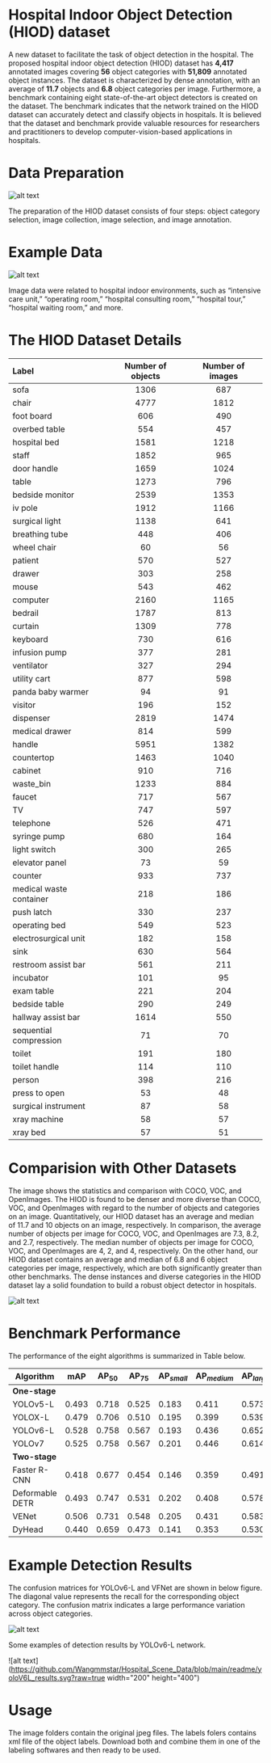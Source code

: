 # Hospital Indoor Object Detection (HIOD) dataset

A new dataset to facilitate the task of
object detection in the hospital. The proposed
hospital indoor object detection (HIOD) dataset has **4,417** annotated images covering **56** object
categories with **51,809** annotated object instances. The dataset is characterized by dense annotation, with an average of **11.7** objects and **6.8** object categories per image. Furthermore, a benchmark containing eight
state-of-the-art object detectors is created on the dataset. The benchmark indicates that the network
trained on the HIOD dataset can accurately detect and classify objects in hospitals. It is believed that
the dataset and benchmark provide valuable resources for researchers and practitioners to develop
computer-vision-based applications in hospitals.

# Data Preparation

![alt text](https://github.com/Wangmmstar/Hospital_Scene_Data/blob/main/readme/dataset_preparation.svg?raw=true)

The preparation of the HIOD dataset consists of four steps: object
category selection, image collection, image selection, and image annotation.

# Example Data

![alt text](https://github.com/Wangmmstar/Hospital_Scene_Data/blob/main/readme/example_indoor_scenes.svg?raw=true)

Image data were related to hospital
indoor environments, such as “intensive care unit,” “operating room,” “hospital consulting room,”
“hospital tour,” “hospital waiting room,” and more.

# The HIOD Dataset Details 

| Label        | Number of objects       | Number of images         |
| :---         |     :-----:               |     :-----:                | 
| sofa         | 1306              | 687    |
| chair        | 4777              | 1812     |
| foot board   | 606               | 490     |
| overbed table| 554              | 457     |
| hospital bed | 1581       | 1218     |
| staff        | 1852       | 965      |
| door handle  | 1659      | 1024     |
| table        | 1273      | 796     |
| bedside monitor| 2539       | 1353     |
| iv pole      | 1912      | 1166     |
| surgical light| 1138      | 641     |
| breathing tube| 448       | 406      |
| wheel chair  | 60       | 56     |
| patient      | 570      | 527     |
| drawer       | 303       | 258     |
| mouse        | 543      | 462     |
| computer     | 2160     | 1165    |
| bedrail      | 1787     | 813    |
| curtain      | 1309     | 778    |
| keyboard     | 730     | 616    |
| infusion pump| 377     | 281    |
| ventilator   | 327     | 294    |
| utility cart | 877     | 598    |
| panda baby warmer | 94 | 91    |
| visitor      | 196     | 152    |
| dispenser    | 2819     | 1474    |
| medical drawer| 814      | 599     |
| handle       | 5951     | 1382    |
| countertop   | 1463      | 1040    |
| cabinet      | 910     | 716    |
| waste_bin    | 1233     | 884    |
| faucet       | 717     | 567    |
| TV           | 747      | 597    |
| telephone    | 526     | 471    |
| syringe pump | 680     | 164    |
| light switch | 300      | 265    |
| elevator panel | 73      | 59    |
| counter      | 933      | 737    |
| medical waste container | 218  | 186    |
| push latch   | 330      | 237    |
|  operating bed | 549     | 523    |
| electrosurgical unit | 182 | 158    |
| sink         | 630     | 564    |
| restroom assist bar | 561 | 211    |
| incubator    | 101     | 95    |
| exam table   | 221     | 204    |
| bedside table | 290     | 249    |
| hallway assist bar| 1614 | 550    |
| sequential compression | 71 | 70    |
| toilet       | 191     | 180    |
| toilet handle| 114     | 110    |
| person       | 398     | 216    |
| press to open | 53     | 48    |
| surgical instrument | 87 | 58    |
| xray machine | 58      | 57    |
| xray bed     | 57     | 51    |


# Comparision with Other Datasets

The image shows the statistics and comparison with COCO, VOC, and OpenImages. The HIOD is found to be denser and more diverse than COCO,
VOC, and OpenImages with regard to the number of objects and categories on an image. Quantitatively, our HIOD dataset has an average and median of 11.7 and 10 objects on an image, respectively. In comparison, the average number of objects per image for COCO, VOC, and OpenImages are 7.3, 8.2, and 2.7, respectively. The median number of objects per image for
COCO, VOC, and OpenImages are 4, 2, and 4, respectively. On the other hand, our HIOD dataset
contains an average and median of 6.8 and 6 object categories per image, respectively, which are
both significantly greater than other benchmarks. The dense instances and diverse categories in the
HIOD dataset lay a solid foundation to build a robust object detector in hospitals.

![alt text](https://github.com/Wangmmstar/Hospital_Scene_Data/blob/main/readme/dataset_comparasion.svg?raw=true)


# Benchmark Performance

The performance of the eight algorithms is summarized in Table below.

| **Algorithm** | **mAP** | **$\mathbf{AP}_{50}$** | **$\mathbf{AP}_{75}$** | **$\mathbf{AP}_{small}$** | **$\mathbf{AP}_{medium}$** | **$\mathbf{AP}_{large}$** |
| ----- | ----- | ----- | ----- | ----- | ----- | ----- |
| **One-stage**|
| YOLOv5-L | 0.493 |0.718 |0.525 |0.183 |0.411 |0.573 |
| YOLOX-L | 0.479 |0.706 |0.510 |0.195 |0.399 |0.539 |
| YOLOv6-L | 0.528 |0.758 |0.567 |0.193 |0.436 |0.652 |
| YOLOv7 | 0.525 |0.758 |0.567 |0.201 |0.446 |0.614 |
| **Two-stage**|
| Faster R-CNN | 0.418 |0.677 |0.454 |0.146 |0.359 |0.491 |
| Deformable DETR | 0.493 |0.747 |0.531 |0.202 |0.408 |0.578 |
| VENet | 0.506 |0.731 |0.548 |0.205 |0.431 |0.583 |
| DyHead | 0.440 |0.659 |0.473 |0.141 |0.353 |0.530 |


# Example Detection Results

The confusion matrices for YOLOv6-L and VFNet are shown in below figure. The diagonal value
represents the recall for the corresponding object category. The confusion matrix indicates a large
performance variation across object categories.

![alt text](https://github.com/Wangmmstar/Hospital_Scene_Data/blob/main/readme/confusion_matrix.svg?raw=true)

Some examples of detection results by YOLOv6-L network.

![alt text](https://github.com/Wangmmstar/Hospital_Scene_Data/blob/main/readme/yoloV6L_results.svg?raw=true width="200" height="400")

# Usage

The image folders contain the original jpeg files. The labels folers contains xml file of the object labels. Download both and combine them in one of the labeling softwares and then ready to be used. 


